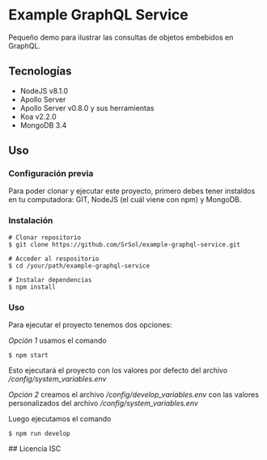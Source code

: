 # Example GraphQL Service
Pequeño demo para ilustrar las consultas de objetos embebidos en GraphQL.

## Tecnologías
- NodeJS v8.1.0
- Apollo Server 
- Apollo Server v0.8.0 y sus herramientas
- Koa v2.2.0
- MongoDB 3.4

## Uso

### Configuración previa
Para poder clonar y ejecutar este proyecto, primero debes tener instaldos en tu computadora: GIT, NodeJS (el cuál viene con npm) y MongoDB.

### Instalación
```
# Clonar repositorio
$ git clone https://github.com/SrSol/example-graphql-service.git

# Acceder al respositorio
$ cd /your/path/example-graphql-service

# Instalar dependencias
$ npm install
```

### Uso
Para ejecutar el proyecto tenemos dos opciones:

*Opción 1* usamos el comando
```
$ npm start
```
Esto ejecutará el proyecto con los valores por defecto del archivo */config/system_variables.env*

*Opción 2* creamos el archivo */config/develop_variables.env* con las valores personalizados del archivo */config/system_variables.env*

Luego ejecutamos el comando
```
$ npm run develop
```

## Licencia
ISC
